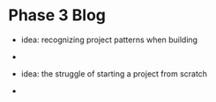# Phase 3 Blog

 - idea: recognizing project patterns when building
  - 

 - idea: the struggle of starting a project from scratch
  -